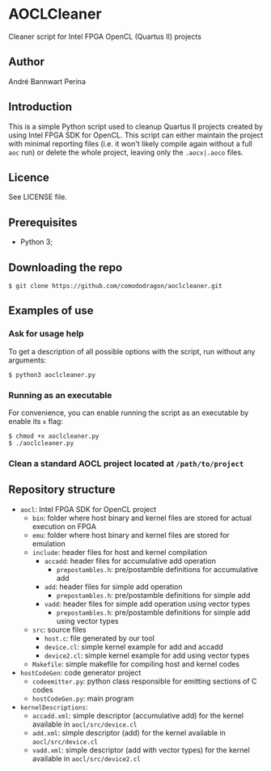 # AOCLCleaner

Cleaner script for Intel FPGA OpenCL (Quartus II) projects

## Author

André Bannwart Perina

## Introduction

This is a simple Python script used to cleanup Quartus II projects created by using Intel FPGA SDK for OpenCL. This script can either maintain the project with minimal reporting files (i.e. it won't likely compile again without a full ```aoc``` run) or delete the whole project, leaving only the ```.aocx|.aoco``` files.

## Licence

See LICENSE file.

## Prerequisites

* Python 3;

## Downloading the repo

```
$ git clone https://github.com/comododragon/aoclcleaner.git
```

## Examples of use

### Ask for usage help

To get a description of all possible options with the script, run without any arguments:
```
$ python3 aoclcleaner.py
```

### Running as an executable

For convenience, you can enable running the script as an executable by enable its ```x``` flag:
```
$ chmod +x aoclcleaner.py
$ ./aoclcleaner.py
```

### Clean a standard AOCL project located at ```/path/to/project```





## Repository structure

* ```aocl```: Intel FPGA SDK for OpenCL project
	* ```bin```: folder where host binary and kernel files are stored for actual execution on FPGA
	* ```emu```: folder where host binary and kernel files are stored for emulation
	* ```include```: header files for host and kernel compilation
		* ```accadd```: header files for accumulative add operation
			* ```prepostambles.h```: pre/postamble definitions for accumulative add
		* ```add```: header files for simple add operation
			* ```prepostambles.h```: pre/postamble definitions for simple add
		* ```vadd```: header files for simple add operation using vector types
			* ```prepostambles.h```: pre/postamble definitions for simple add using vector types
	* ```src```: source files
		* ```host.c```: file generated by our tool
		* ```device.cl```: simple kernel example for add and accadd
		* ```device2.cl```: simple kernel example for add using vector types
	* ```Makefile```: simple makefile for compiling host and kernel codes
* ```hostCodeGen```: code generator project
	* ```codeemitter.py```: python class responsible for emitting sections of C codes
	* ```hostCodeGen.py```: main program
* ```kernelDescriptions```:
	* ```accadd.xml```: simple descriptor (accumulative add) for the kernel available in ```aocl/src/device.cl```
	* ```add.xml```: simple descriptor (add) for the kernel available in ```aocl/src/device.cl```
	* ```vadd.xml```: simple descriptor (add with vector types) for the kernel available in ```aocl/src/device2.cl```
